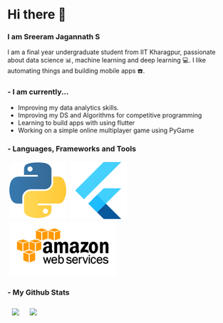 # Hi there 👋

<!--
**ssreeramj/ssreeramj** is a ✨ _special_ ✨ repository because its `README.md` (this file) appears on your GitHub profile.


### I am Sreeram Jagannath S

- 🔭 I’m currently working on an online multiplayer game using PyGame
- 🌱 I’m currently learning data structures and algorithms, flutter
- 👯 I’m looking to collaborate on ...
- 🤔 I’m looking for help with ...
- 💬 Ask me about ...
- 📫 How to reach me: ...
- 😄 Pronouns: ...
- ⚡ Fun fact: ...
-->

### I am Sreeram Jagannath S

I am a final year undergraduate student from IIT Kharagpur, passionate about data science :bar_chart:, machine learning and deep learning :computer:. I like automating things and building mobile apps :phone:.

### - I am currently...

- Improving my data analytics skills.
- Improving my DS and Algorithms for competitive programming
- Learning to build apps with  using flutter
- Working on a simple online multiplayer game using PyGame


### - Languages, Frameworks and Tools

<img align="left" src="https://github.com/ssreeramj/ssreeramj/blob/master/assets/python.svg" alt="python" style="vertical-align:top; margin:4px">
<img align="left" src="https://github.com/ssreeramj/ssreeramj/blob/master/assets/flutter.svg" alt="flutter" style="vertical-align:top; margin:4px">
<img src="https://github.com/ssreeramj/ssreeramj/blob/master/assets/aws.svg" alt="aws" style="vertical-align:top; margin:4px">

### - My Github Stats

<p align="left">
    <img align="center" style="padding: 10px; vertical-align: top" src="https://github-readme-stats.vercel.app/api?username=ssreeramj&show_icons=true&hide=prs&count_private=true" />
    <img align="center" style="padding: 10px; vertical-align: top" src="https://github-readme-stats.vercel.app/api/top-langs/?username=ssreeramj" />
</p>

<!-- 
<div class="github-card" data-user="ssreeramj" data-repo="github-cards"></div>
<script src="https://cdn.jsdelivr.net/gh/lepture/github-cards@latest/jsdelivr/widget.js"></script> -->
